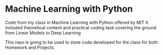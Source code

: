 # Machine Learning with Python
Code from my class in Machine Learning with Python offered by MIT
It included theoretical content and practical coding task covering the ground from Linear Models to Deep Learning 

This repo is going to be used to store code developed for the class for both Homework and Projects.
